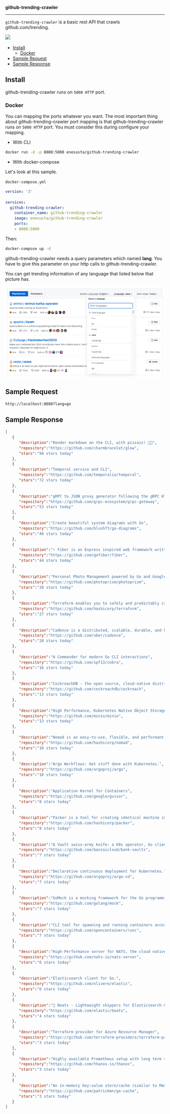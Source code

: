 
**github-trending-crawler**

---

`github-trending-crawler` is a basic rest API that crawls github.com/trending.

![](https://raw.githubusercontent.com/enesusta/assets-host-for-github-pages/assets/github-trending-crawler/github-trending-crawler.gif)


- [Install](#install)
  - [Docker](#docker)
- [Sample Request](#sample-request)
- [Sample Response](#sample-response)

## Install

github-trending-crawler runs on `5000 HTTP` port.

### Docker

You can mapping the ports whatever you want. The most important thing about github-trending-crawler port mapping is that github-trending-crawler runs on `5000 HTTP` port. You must consider this during configure your mapping.

- With CLI

```bash
docker run -d -p 8080:5000 enesusta/github-trending-crawler
```

- With docker-compose

Let's look at this sample.

`docker-compose.yml`

```yml
version: '3'

services:
  github-trending-crawler:
    container_name: github-trending-crawler
    image: enesusta/github-trending-crawler
    ports:
    - 8080:5000
```

Then:

```bash
docker-compose up -d
```

github-trending-crawler needs a query parameters which named **lang**. You have to give this parameter on your http calls to github-trending-crawler.

You can get trending information of any language that listed below that picture has.

![](https://raw.githubusercontent.com/enesusta/assets-host-for-github-pages/assets/github-trending-crawler/github-trending.png)


## Sample Request

```http
http://localhost:8080?lang=go
```

## Sample Response

```json
[
   {
      "description":"Render markdown on the CLI, with pizzazz! 💅🏻",
      "repository":"https://github.com/charmbracelet/glow",
      "stars":"94 stars today"
   },
   {
      "description":"Temporal service and CLI",
      "repository":"https://github.com/temporalio/temporal",
      "stars":"72 stars today"
   },
   {
      "description":"gRPC to JSON proxy generator following the gRPC HTTP spec",
      "repository":"https://github.com/grpc-ecosystem/grpc-gateway",
      "stars":"53 stars today"
   },
   {
      "description":"Create beautiful system diagrams with Go",
      "repository":"https://github.com/blushft/go-diagrams",
      "stars":"46 stars today"
   },
   {
      "description":"⚡️ Fiber is an Express inspired web framework written in Go with ☕️",
      "repository":"https://github.com/gofiber/fiber",
      "stars":"44 stars today"
   },
   {
      "description":"Personal Photo Management powered by Go and Google TensorFlow",
      "repository":"https://github.com/photoprism/photoprism",
      "stars":"28 stars today"
   },
   {
      "description":"Terraform enables you to safely and predictably create, change, and improve infrastructure. It is an open source tool that codifies APIs into declarative configuration files that can be shared amongst team members, treated as code, edited, reviewed, and versioned.",
      "repository":"https://github.com/hashicorp/terraform",
      "stars":"27 stars today"
   },
   {
      "description":"Cadence is a distributed, scalable, durable, and highly available orchestration engine to execute asynchronous long-running business logic in a scalable and resilient way.",
      "repository":"https://github.com/uber/cadence",
      "stars":"20 stars today"
   },
   {
      "description":"A Commander for modern Go CLI interactions",
      "repository":"https://github.com/spf13/cobra",
      "stars":"16 stars today"
   },
   {
      "description":"CockroachDB - the open source, cloud-native distributed SQL database.",
      "repository":"https://github.com/cockroachdb/cockroach",
      "stars":"13 stars today"
   },
   {
      "description":"High Performance, Kubernetes Native Object Storage",
      "repository":"https://github.com/minio/minio",
      "stars":"13 stars today"
   },
   {
      "description":"Nomad is an easy-to-use, flexible, and performant workload orchestrator that can deploy a mix of microservice, batch, containerized, and non-containerized applications. Nomad is easy to operate and scale and has native Consul and Vault integrations.",
      "repository":"https://github.com/hashicorp/nomad",
      "stars":"10 stars today"
   },
   {
      "description":"Argo Workflows: Get stuff done with Kubernetes.",
      "repository":"https://github.com/argoproj/argo",
      "stars":"10 stars today"
   },
   {
      "description":"Application Kernel for Containers",
      "repository":"https://github.com/google/gvisor",
      "stars":"8 stars today"
   },
   {
      "description":"Packer is a tool for creating identical machine images for multiple platforms from a single source configuration.",
      "repository":"https://github.com/hashicorp/packer",
      "stars":"8 stars today"
   },
   {
      "description":"A Vault swiss-army knife: a K8s operator, Go client with automatic token renewal, automatic configuration, multiple unseal options and more. A CLI tool to init, unseal and configure Vault (auth methods, secret engines). Direct secret injection into Pods.",
      "repository":"https://github.com/banzaicloud/bank-vaults",
      "stars":"7 stars today"
   },
   {
      "description":"Declarative continuous deployment for Kubernetes.",
      "repository":"https://github.com/argoproj/argo-cd",
      "stars":"7 stars today"
   },
   {
      "description":"GoMock is a mocking framework for the Go programming language.",
      "repository":"https://github.com/golang/mock",
      "stars":"7 stars today"
   },
   {
      "description":"CLI tool for spawning and running containers according to the OCI specification",
      "repository":"https://github.com/opencontainers/runc",
      "stars":"7 stars today"
   },
   {
      "description":"High-Performance server for NATS, the cloud native messaging system.",
      "repository":"https://github.com/nats-io/nats-server",
      "stars":"6 stars today"
   },
   {
      "description":"Elasticsearch client for Go.",
      "repository":"https://github.com/olivere/elastic",
      "stars":"6 stars today"
   },
   {
      "description":"🐠 Beats - Lightweight shippers for Elasticsearch & Logstash",
      "repository":"https://github.com/elastic/beats",
      "stars":"4 stars today"
   },
   {
      "description":"Terraform provider for Azure Resource Manager",
      "repository":"https://github.com/terraform-providers/terraform-provider-azurerm",
      "stars":"3 stars today"
   },
   {
      "description":"Highly available Prometheus setup with long term storage capabilities. A CNCF Incubating project.",
      "repository":"https://github.com/thanos-io/thanos",
      "stars":"3 stars today"
   },
   {
      "description":"An in-memory key:value store/cache (similar to Memcached) library for Go, suitable for single-machine applications.",
      "repository":"https://github.com/patrickmn/go-cache",
      "stars":"3 stars today"
   }
]
```






















